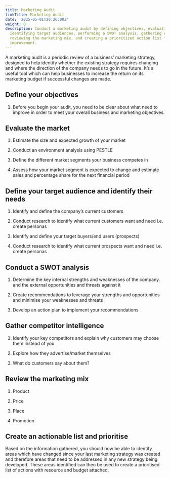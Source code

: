 ```yaml
---
title: Marketing Audit
linkTitle: Marketing Audit
date: '2025-05-01T20:26:00Z'
weight: 0
description: Conduct a marketing audit by defining objectives, evaluating the market,
  identifying target audiences, performing a SWOT analysis, gathering competitor intelligence,
  reviewing the marketing mix, and creating a prioritized action list for strategy
  improvement.
---
```



A marketing audit is a periodic review of a business’ marketing strategy, designed to help identify whether the existing strategy requires changing and where the direction of the company needs to go in the future. It’s a useful tool which can help businesses to increase the return on its marketing budget if successful changes are made.

## Define your objectives

1. Before you begin your audit, you need to be clear about what need to improve in order to meet your overall business and marketing objectives.

## Evaluate the market

1. Estimate the size and expected growth of your market

1. Conduct an environment analysis using PESTLE

1. Define the different market segments your business competes in

1. Assess how your market segment is expected to change and estimate sales and percentage share for the next financial period

## Define your target audience and identify their needs

1. Identify and define the company’s current customers

1. Conduct research to identify what current customers want and need i.e. create personas

1. Identify and define your target buyers/end users (prospects)

1. Conduct research to identify what current prospects want and need i.e. create personas

## Conduct a SWOT analysis

1. Determine the key internal strengths and weaknesses of the company. and the external opportunities and threats against it

1. Create recommendations to leverage your strengths and opportunities and minimise your weaknesses and threats

1. Develop an action plan to implement your recommendations

## Gather competitor intelligence

1. Identify your key competitors and explain why customers may choose them instead of you

1. Explore how they advertise/market themselves

1. What do customers say about them?

## Review the marketing mix

1. Product

1. Price

1. Place

1. Promotion

## Create an actionable list and prioritise

Based on the information gathered, you should now be able to identify areas which have changed since your last marketing strategy was created and therefore areas that need to be addressed in any new strategy being developed. These areas identified can then be used to create a prioritised list of actions with resource and budget attached.